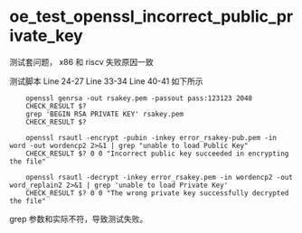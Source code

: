 # oe_test_openssl_incorrect_public_private_key

测试套问题， x86 和 riscv 失败原因一致

测试脚本 Line 24-27 Line 33-34 Line 40-41 如下所示

```
    openssl genrsa -out rsakey.pem -passout pass:123123 2048
    CHECK_RESULT $?
    grep 'BEGIN RSA PRIVATE KEY' rsakey.pem
    CHECK_RESULT $?

    openssl rsautl -encrypt -pubin -inkey error_rsakey-pub.pem -in word -out wordencp2 2>&1 | grep "unable to load Public Key"
    CHECK_RESULT $? 0 0 "Incorrect public key succeeded in encrypting the file"

    openssl rsautl -decrypt -inkey error_rsakey.pem -in wordencp2 -out word_replain2 2>&1 | grep 'unable to load Private Key'
    CHECK_RESULT $? 0 0 "The wrong private key successfully decrypted the file"
```

grep 参数和实际不符，导致测试失败。

